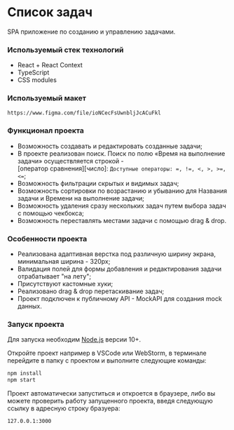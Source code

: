 # Список задач

SPA приложение по созданию и управлению задачами.

### Используемый стек технологий

* React + React Context
* TypeScript
* CSS modules

### Используемый макет

```sh
https://www.figma.com/file/ioNCecFsUwnbljJcACuFkl
```

### Функционал проекта

- Возможность создавать и редактировать созданные задачи;
- В проекте реализован поиск. Поиск по полю «Время на выполнение задачи» осуществляется строкой -  
  [оператор сравнения][число]:
  `Доступные операторы: =, !=, <, >, >=, <=`;
- Возможность фильтрации скрытых и видимых задач;
- Возможность сортировки по возрастанию и убыванию для Названия задачи и Времени на выполнение задачи;
- Возможность удаления сразу нескольких задач путем выбора задач с помощью чекбокса;
- Возможность переставлять местами задачи с помощью drag & drop.

### Особенности проекта

- Реализована адаптивная верстка под различную ширину экрана, минимальная ширина - 320px;
- Валидация полей для формы добавления и редактирования задачи отрабатывает "на лету";
- Присутствуют кастомные хуки;
- Реализовано drag & drop перетаскивание задач;
- Проект подключен к публичному API - MockAPI для создания mock данных.

### Запуск проекта

Для запуска необходим [Node.js](https://nodejs.org/)  версии 10+.

Откройте проект например в VSCode или WebStorm, в терминале перейдите в папку с проектом и выполните следующие команды:

```sh
npm install
npm start
```

Проект автоматически запуститься и откроется в браузере, либо вы можете проверить работу запущенного проекта, введя
следующую ссылку в адресную строку бразуера:

```sh
127.0.0.1:3000
```